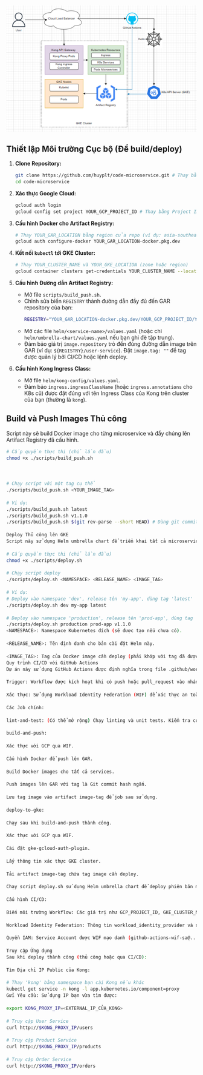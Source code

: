 ![Ảnh chụp màn hình](Screenshot.jpg)
## Thiết lập Môi trường Cục bộ (Để build/deploy)

1.  **Clone Repository:**
    ```bash
    git clone https://github.com/huyplt/code-microservice.git # Thay bằng URL repo của bạn nếu khác
    cd code-microservice
    ```

2.  **Xác thực Google Cloud:**
    ```bash
    gcloud auth login
    gcloud config set project YOUR_GCP_PROJECT_ID # Thay bằng Project ID của bạn
    ```

3.  **Cấu hình Docker cho Artifact Registry:**
    ```bash
    # Thay YOUR_GAR_LOCATION bằng region của repo (ví dụ: asia-southeast1)
    gcloud auth configure-docker YOUR_GAR_LOCATION-docker.pkg.dev
    ```

4.  **Kết nối `kubectl` tới GKE Cluster:**
    ```bash
    # Thay YOUR_CLUSTER_NAME và YOUR_GKE_LOCATION (zone hoặc region)
    gcloud container clusters get-credentials YOUR_CLUSTER_NAME --location YOUR_GKE_LOCATION
    ```

5.  **Cấu hình Đường dẫn Artifact Registry:**
    *   Mở file `scripts/build_push.sh`.
    *   Chỉnh sửa biến `REGISTRY` thành đường dẫn đầy đủ đến GAR repository của bạn:
        ```sh
        REGISTRY="YOUR_GAR_LOCATION-docker.pkg.dev/YOUR_GCP_PROJECT_ID/YOUR_REPO_NAME"
        ```
    *   Mở các file `helm/<service-name>/values.yaml` (hoặc chỉ `helm/umbrella-chart/values.yaml` nếu bạn ghi đè tập trung).
    *   Đảm bảo giá trị `image.repository` trỏ đến đúng đường dẫn image trên GAR (ví dụ: `${REGISTRY}/user-service`). Đặt `image.tag: ""` để tag được quản lý bởi CI/CD hoặc lệnh deploy.

6.  **Cấu hình Kong Ingress Class:**
    *   Mở file `helm/kong-config/values.yaml`.
    *   Đảm bảo `ingress.ingressClassName` (hoặc `ingress.annotations` cho K8s cũ) được đặt đúng với tên Ingress Class của Kong trên cluster của bạn (thường là `kong`).

## Build và Push Images Thủ công

Script này sẽ build Docker image cho từng microservice và đẩy chúng lên Artifact Registry đã cấu hình.

```bash
# Cấp quyền thực thi (chỉ lần đầu)
chmod +x ./scripts/build_push.sh



# Chạy script với một tag cụ thể
./scripts/build_push.sh <YOUR_IMAGE_TAG>

# Ví dụ:
./scripts/build_push.sh latest
./scripts/build_push.sh v1.1.0
./scripts/build_push.sh $(git rev-parse --short HEAD) # Dùng git commit hash ngắn làm tag

Deploy Thủ công lên GKE
Script này sử dụng Helm umbrella chart để triển khai tất cả microservices và cấu hình Kong Ingress lên namespace chỉ định trên GKE cluster.

# Cấp quyền thực thi (chỉ lần đầu)
chmod +x ./scripts/deploy.sh

# Chạy script deploy
./scripts/deploy.sh <NAMESPACE> <RELEASE_NAME> <IMAGE_TAG>

# Ví dụ:
# Deploy vào namespace 'dev', release tên 'my-app', dùng tag 'latest'
./scripts/deploy.sh dev my-app latest

# Deploy vào namespace 'production', release tên 'prod-app', dùng tag 'v1.1.0'
./scripts/deploy.sh production prod-app v1.1.0
<NAMESPACE>: Namespace Kubernetes đích (sẽ được tạo nếu chưa có).

<RELEASE_NAME>: Tên định danh cho bản cài đặt Helm này.

<IMAGE_TAG>: Tag của Docker image cần deploy (phải khớp với tag đã được push lên GAR).
Quy trình CI/CD với GitHub Actions
Dự án này sử dụng GitHub Actions được định nghĩa trong file .github/workflows/cicd.yaml để tự động hóa quy trình build và deploy.

Trigger: Workflow được kích hoạt khi có push hoặc pull_request vào nhánh main (có thể tùy chỉnh).

Xác thực: Sử dụng Workload Identity Federation (WIF) để xác thực an toàn từ GitHub Actions đến Google Cloud mà không cần lưu trữ Service Account Key. Cần thiết lập WIF trong dự án GCP của bạn trước.

Các Job chính:

lint-and-test: (Có thể mở rộng) Chạy linting và unit tests. Kiểm tra cú pháp Helm charts.

build-and-push:

Xác thực với GCP qua WIF.

Cấu hình Docker để push lên GAR.

Build Docker images cho tất cả services.

Push images lên GAR với tag là Git commit hash ngắn.

Lưu tag image vào artifact image-tag để job sau sử dụng.

deploy-to-gke:

Chạy sau khi build-and-push thành công.

Xác thực với GCP qua WIF.

Cài đặt gke-gcloud-auth-plugin.

Lấy thông tin xác thực GKE cluster.

Tải artifact image-tag chứa tag image cần deploy.

Chạy script deploy.sh sử dụng Helm umbrella chart để deploy phiên bản mới nhất lên namespace và với release name đã cấu hình.

Cấu hình CI/CD:

Biến môi trường Workflow: Các giá trị như GCP_PROJECT_ID, GKE_CLUSTER_NAME, GKE_LOCATION, GAR_LOCATION, GAR_REPOSITORY, DEPLOY_NAMESPACE, HELM_RELEASE_NAME cần được cấu hình đúng trong khối env: của file cicd.yaml.

Workload Identity Federation: Thông tin workload_identity_provider và service_account trong các bước xác thực (google-github-actions/auth@v2) phải khớp với cấu hình WIF bạn đã thiết lập trên Google Cloud.

Quyền IAM: Service Account được WIF mạo danh (github-actions-wif-sa@...) cần có các vai trò IAM thích hợp (ví dụ: Artifact Registry Writer, Kubernetes Engine Developer).

Truy cập Ứng dụng
Sau khi deploy thành công (thủ công hoặc qua CI/CD):

Tìm Địa chỉ IP Public của Kong:

# Thay 'kong' bằng namespace bạn cài Kong nếu khác
kubectl get service -n kong -l app.kubernetes.io/component=proxy
Gửi Yêu cầu: Sử dụng IP bạn vừa tìm được:

export KONG_PROXY_IP=<EXTERNAL_IP_CỦA_KONG>

# Truy cập User Service
curl http://$KONG_PROXY_IP/users

# Truy cập Product Service
curl http://$KONG_PROXY_IP/products

# Truy cập Order Service
curl http://$KONG_PROXY_IP/orders
